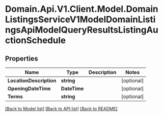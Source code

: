 # Domain.Api.V1.Client.Model.DomainListingsServiceV1ModelDomainListingsApiModelQueryResultsListingAuctionSchedule
## Properties

Name | Type | Description | Notes
------------ | ------------- | ------------- | -------------
**LocationDescription** | **string** |  | [optional] 
**OpeningDateTime** | **DateTime** |  | [optional] 
**Terms** | **string** |  | [optional] 

[[Back to Model list]](../README.md#documentation-for-models) [[Back to API list]](../README.md#documentation-for-api-endpoints) [[Back to README]](../README.md)

